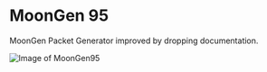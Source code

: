 # MoonGen 95

MoonGen Packet Generator improved by dropping documentation.

![Image of MoonGen95](https://raw.githubusercontent.com/fu-dietersheim/MoonGen/master/moongen95.png)

